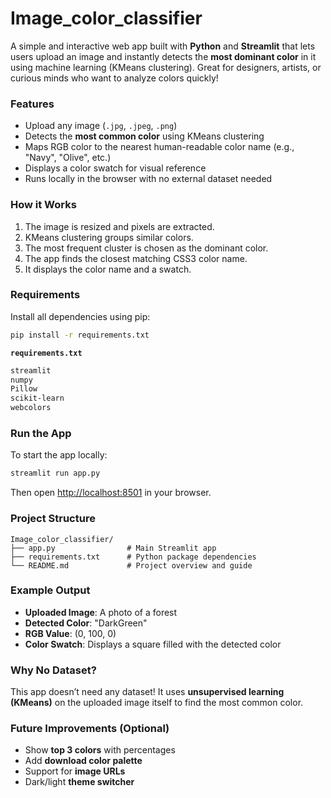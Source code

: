 # Image_color_classifier
A simple and interactive web app built with **Python** and **Streamlit** that lets users upload an image and instantly detects the **most dominant color** in it using machine learning (KMeans clustering). Great for designers, artists, or curious minds who want to analyze colors quickly!

###  Features

*  Upload any image (`.jpg`, `.jpeg`, `.png`)
*  Detects the **most common color** using KMeans clustering
*  Maps RGB color to the nearest human-readable color name (e.g., "Navy", "Olive", etc.)
*  Displays a color swatch for visual reference
*  Runs locally in the browser with no external dataset needed



###  How it Works

1. The image is resized and pixels are extracted.
2. KMeans clustering groups similar colors.
3. The most frequent cluster is chosen as the dominant color.
4. The app finds the closest matching CSS3 color name.
5. It displays the color name and a swatch.



###  Requirements

Install all dependencies using pip:

```bash
pip install -r requirements.txt
```

**`requirements.txt`**

```txt
streamlit
numpy
Pillow
scikit-learn
webcolors
```

###  Run the App

To start the app locally:

```bash
streamlit run app.py
```

Then open [http://localhost:8501](http://localhost:8501) in your browser.


### Project Structure

```
Image_color_classifier/
├── app.py                # Main Streamlit app
├── requirements.txt      # Python package dependencies
└── README.md             # Project overview and guide
```


### Example Output
* **Uploaded Image**: A photo of a forest
* **Detected Color**: "DarkGreen"
* **RGB Value**: (0, 100, 0)
* **Color Swatch**: Displays a square filled with the detected color

### Why No Dataset?
This app doesn’t need any dataset! It uses **unsupervised learning (KMeans)** on the uploaded image itself to find the most common color.


### Future Improvements (Optional)
* Show **top 3 colors** with percentages
* Add **download color palette**
* Support for **image URLs**
* Dark/light **theme switcher**
